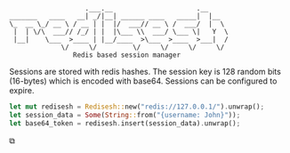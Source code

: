 ``` text
                   .___.__                     .__
_______   ____   __| _/|__| ______ ____   _____|  |__
\_  __ \_/ __ \ / __ | |  |/  ___// __ \ /  ___/  |  \ 
 |  | \/\  ___// /_/ | |  |\___ \\  ___/ \___ \|   Y  \
 |__|    \___  >____ | |__/____  >\___  >____  >___|  /
             \/     \/         \/     \/     \/     \/
                Redis based session manager
```

Sessions are stored with redis hashes. The session key is 128 random
bits (16-bytes) which is encoded with base64. Sessions can be 
configured to expire.

``` rust
let mut redisesh = Redisesh::new("redis://127.0.0.1/").unwrap();
let session_data = Some(String::from("{username: John}"));
let base64_token = redisesh.insert(session_data).unwrap();
```

⧉
